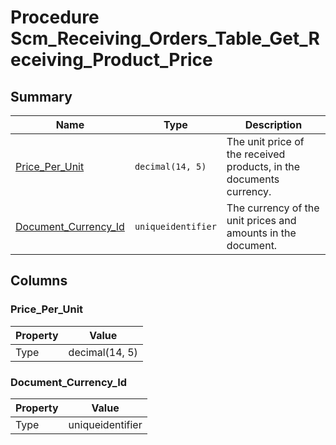 # Procedure Scm_Receiving_Orders_Table_Get_Receiving_Product_Price


## Summary

| Name | Type | Description |
| - | - | --- |
|[Price_Per_Unit](#price_per_unit)|`decimal(14, 5)` |The unit price of the received products, in the documents currency.|
|[Document_Currency_Id](#document_currency_id)|`uniqueidentifier` |The currency of the unit prices and amounts in the document.|

## Columns

### Price_Per_Unit

| Property | Value |
| - | - |
|Type|decimal(14, 5)|

### Document_Currency_Id

| Property | Value |
| - | - |
|Type|uniqueidentifier|


